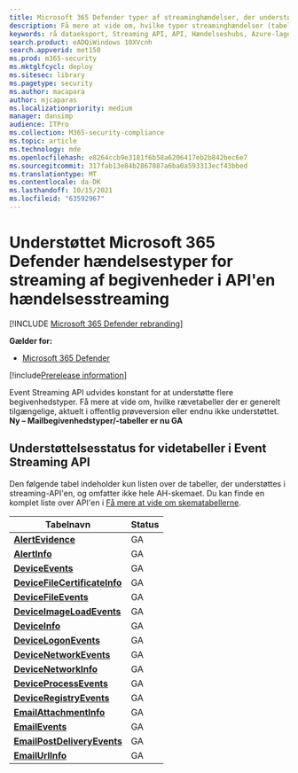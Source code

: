```yaml
---
title: Microsoft 365 Defender typer af streaminghændelser, der understøttes i Event Streaming API
description: Få mere at vide om, hvilke typer streaminghændelser (tabeller) der understøttes af streaming-API'en
keywords: rå dataeksport, Streaming API, API, Hændelseshubs, Azure-lager, lagerkonto, jagt, rå datadeling
search.product: eADQiWindows 10XVcnh
search.appverid: met150
ms.prod: m365-security
ms.mktglfcycl: deploy
ms.sitesec: library
ms.pagetype: security
ms.author: macapara
author: mjcaparas
ms.localizationpriority: medium
manager: dansimp
audience: ITPro
ms.collection: M365-security-compliance
ms.topic: article
ms.technology: mde
ms.openlocfilehash: e8264ccb9e3181f6b58a6206417eb2b842bec6e7
ms.sourcegitcommit: 317fab13e84b2867087a6ba0a593313ecf43bbed
ms.translationtype: MT
ms.contentlocale: da-DK
ms.lasthandoff: 10/15/2021
ms.locfileid: "63592967"
---
```

# <a name="supported-microsoft-365-defender-streaming-event-types-in-event-streaming-api"></a>Understøttet Microsoft 365 Defender hændelsestyper for streaming af begivenheder i API'en hændelsesstreaming

[!INCLUDE [Microsoft 365 Defender rebranding](../../includes/microsoft-defender.md)]

**Gælder for:**
- [Microsoft 365 Defender](https://go.microsoft.com/fwlink/?linkid=2118804)

[!include[Prerelease information](../../includes/prerelease.md)]


Event Streaming API udvides konstant for at understøtte flere begivenhedstyper. Få mere at vide om, hvilke rævetabeller der er generelt tilgængelige, aktuelt i offentlig prøveversion eller endnu ikke understøttet. 
**Ny – Mailbegivenhedstyper/-tabeller er nu GA**

## <a name="hunting-tables-support-status-in-event-streaming-api"></a>Understøttelsesstatus for videtabeller i Event Streaming API

Den følgende tabel indeholder kun listen over de tabeller, der understøttes i streaming-API'en, og omfatter ikke hele AH-skemaet. Du kan finde en komplet liste over API'en i [Få mere at vide om skematabellerne](advanced-hunting-schema-tables.md#learn-the-schema-tables).


| Tabelnavn | Status |
|------------|-------------|
| **[AlertEvidence](advanced-hunting-alertevidence-table.md)** | GA |
| **[AlertInfo](advanced-hunting-alertinfo-table.md)** | GA  |
| **[DeviceEvents](advanced-hunting-deviceevents-table.md)** |GA |
| **[DeviceFileCertificateInfo](advanced-hunting-DeviceFileCertificateInfo-table.md)** |GA |
| **[DeviceFileEvents](advanced-hunting-devicefileevents-table.md)** | GA |
| **[DeviceImageLoadEvents](advanced-hunting-deviceimageloadevents-table.md)** | GA |
| **[DeviceInfo](advanced-hunting-deviceinfo-table.md)** | GA |
| **[DeviceLogonEvents](advanced-hunting-devicelogonevents-table.md)** | GA |
| **[DeviceNetworkEvents](advanced-hunting-devicenetworkevents-table.md)** |GA |
| **[DeviceNetworkInfo](advanced-hunting-devicenetworkinfo-table.md)** | GA |
| **[DeviceProcessEvents](advanced-hunting-deviceprocessevents-table.md)** | GA |
| **[DeviceRegistryEvents](advanced-hunting-deviceregistryevents-table.md)** | GA |
| **[EmailAttachmentInfo](advanced-hunting-emailattachmentinfo-table.md)** | GA |
| **[EmailEvents](advanced-hunting-emailevents-table.md)** | GA |
| **[EmailPostDeliveryEvents](advanced-hunting-emailpostdeliveryevents-table.md)** | GA |
| **[EmailUrlInfo](advanced-hunting-emailurlinfo-table.md)** | GA |


